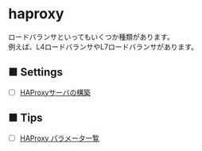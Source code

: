 # haproxy
ロードバランサといってもいくつか種類があります。  
例えば、L4ロードバランサやL7ロードバランサがあります。
## ■ Settings
- [ ] [HAProxyサーバの構築]()
## ■ Tips
- [ ] [HAProxy パラメータ一覧](https://github.com/thetaru/memorandum/tree/master/OS/Linux/CentOS8/haproxy/haproxy_parameter)
